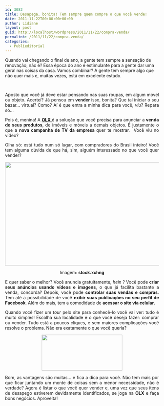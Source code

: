 ```yaml
---
id: 3082
title: Desapega, bonita! Tem sempre quem compre o que você vende!
date: 2011-11-22T00:00:00+00:00
author: Lidiane
layout: post
guid: http://localhost/wordpress/2011/11/22/compra-venda/
permalink: /2011/11/22/compra-venda/
categories:
  - Publieditorial
---
```

Quando vai chegando o final de ano, a gente tem sempre a sensação de renovação, não é? Essa época do ano é estimulante para a gente dar uma geral nas coisas da casa. Vamos combinar? A gente tem sempre algo que não quer mais e, muitas vezes, está em excelente estado.

&nbsp;

<p align="justify">
  Aposto que você já deve estar pensando nas suas roupas, em algum móvel ou objeto. Acertei? Já pensou em <strong>vender </strong>isso, bonita? Que tal iniciar o seu bazar… virtual? Como? Aí é que entra a minha dica para você, <em>viu</em>? Repara só…
</p>

<!--more-->


  


<p align="justify">
  Pois é, menina! A <a href="http://www.olx.com.br/" target="_blank"><strong>OLX</strong><strong> </strong></a>é a solução que você precisa para anunciar a <strong>venda de seus produtos</strong>, de imóveis e móveis a demais objetos. É justamente o que a <strong>nova campanha de TV da empresa </strong>quer te mostrar.  Você viu no vídeo?
</p>

<p align="justify">
  Olha só: está tudo num só lugar, com compradores do Brasil inteiro! Você tem alguma dúvida de que há, sim, alguém interessado no que você quer vender?
</p>

<p align="center">
  <a href="http://www.trololodemulher.com.br/blog/wp-content/uploads/2011/11/VENDAS-ONLINE.jpg"><img class="alignnone size-full wp-image-8236" title="VENDAS ONLINE" src="http://www.trololodemulher.com.br/blog/wp-content/uploads/2011/11/VENDAS-ONLINE.jpg" alt="" width="600" height="338" /></a>
</p>

<p align="center">
  Imagem: <strong>stock.xchng</strong>
</p>

<p align="justify">
  E quer saber o melhor? Você anuncia gratuitamente, <em>hein</em> ? Você pode <strong>criar seus anúncios usando vídeos e imagens</strong>, o que já facilita bastante a venda, concorda? Depois, você pode <strong>controlar suas vendas e compras</strong>. Tem até a possibilidade de você <strong>exibir suas publicações no seu perfil de Facebook</strong>. Além do mais, tem a comodidade de <strong>acessar o site via celular</strong>.
</p>

<p align="justify">
  Quando você fizer um <em>tour</em> pelo site para conhecê-lo você vai ver: tudo é muito simples! Escolha sua localidade e o que você deseja fazer: comprar ou vender. Tudo está a poucos cliques, e sem maiores complicações você resolve o problema. Não era exatamente o que você queria?
</p>

<p align="center">
  <a href="http://www.trololodemulher.com.br/blog/wp-content/uploads/2011/05/compra-venda1.jpg"><img class="alignnone size-full wp-image-6422" title="compra venda" src="http://www.trololodemulher.com.br/blog/wp-content/uploads/2011/05/compra-venda1.jpg" alt="" width="264" height="117" /></a>
</p>

<p align="justify">
  Bom, as vantagens são muitas… e fica a dica para você. Não tem mais por que ficar juntando um monte de coisas sem a menor necessidade, não é verdade? Agora é listar o que você quer vender e, uma vez que seus itens de desapego estiverem devidamente identificados, se joga na <strong>OLX</strong> e faça bons negócios. Aproveita!
</p>